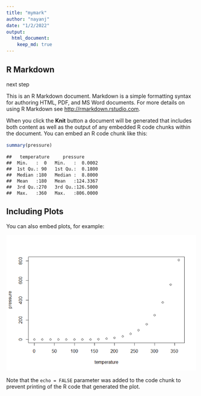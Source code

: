 ```yaml
---
title: "mymark"
author: "nayanj"
date: "1/2/2022"
output: 
  html_document:
    keep_md: true
---
```




## R Markdown

next step

This is an R Markdown document. Markdown is a simple formatting syntax for authoring HTML, PDF, and MS Word documents. For more details on using R Markdown see <http://rmarkdown.rstudio.com>.

When you click the **Knit** button a document will be generated that includes both content as well as the output of any embedded R code chunks within the document. You can embed an R code chunk like this:


```r
summary(pressure)
```

```
##   temperature     pressure       
##  Min.   :  0   Min.   :  0.0002  
##  1st Qu.: 90   1st Qu.:  0.1800  
##  Median :180   Median :  8.8000  
##  Mean   :180   Mean   :124.3367  
##  3rd Qu.:270   3rd Qu.:126.5000  
##  Max.   :360   Max.   :806.0000
```

## Including Plots

You can also embed plots, for example:

![](mymark_files/figure-html/pressure-1.png)<!-- -->

Note that the `echo = FALSE` parameter was added to the code chunk to prevent printing of the R code that generated the plot.
